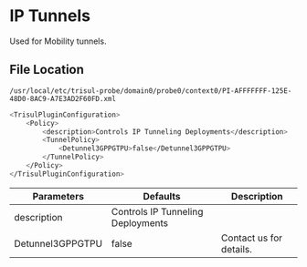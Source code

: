 # IP Tunnels

Used for Mobility tunnels.

## File Location

`/usr/local/etc/trisul-probe/domain0/probe0/context0/PI-AFFFFFFF-125E-48D0-8AC9-A7E3AD2F60FD.xml
`

``` bash
<TrisulPluginConfiguration>
    <Policy>
        <description>Controls IP Tunneling Deployments</description>
        <TunnelPolicy>
            <Detunnel3GPPGTPU>false</Detunnel3GPPGTPU>
        </TunnelPolicy>
    </Policy>
</TrisulPluginConfiguration>
```


| Parameters       | Defaults                          | Description             |
| ---------------- | --------------------------------- | ----------------------- |
| description      | Controls IP Tunneling Deployments |                         |
| Detunnel3GPPGTPU | false                             | Contact us for details. |